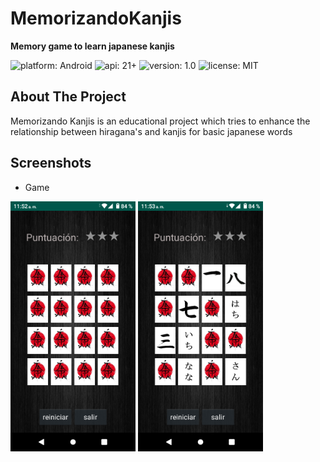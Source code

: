 # MemorizandoKanjis
**Memory game to learn japanese kanjis**  

![platform: Android](https://img.shields.io/badge/platform-Android-yellow.svg)
![api: 21+](https://img.shields.io/badge/API-21%2B-brightgreen.svg?style=plastic) 
![version: 1.0](https://img.shields.io/badge/version-1.0-blue.svg?cacheSeconds=2592000)
![license: MIT](https://img.shields.io/badge/License-MIT-red.svg)  
## About The Project
Memorizando Kanjis is an educational project which tries to enhance the relationship between hiragana's and kanjis for basic japanese words  

## Screenshots  
* Game  
<img src="https://github.com/freddymachado/MemorizandoKanjis/blob/main/app/src/main/res/drawable/game-screenshot.png" alt="Memorizando Kanjis screenshot" height="400">
<img src="https://github.com/freddymachado/MemorizandoKanjis/blob/main/app/src/main/res/drawable/game2-screenshot.png" alt="Memorizando Kanjis screenshot" height="400">
